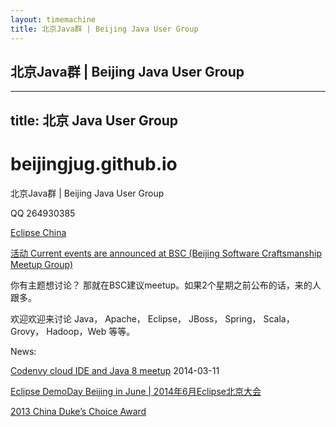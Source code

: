 ```yaml
---
layout: timemachine
title: 北京Java群 | Beijing Java User Group
---
```


## 北京Java群 | Beijing Java User Group

<hr>

<h2>
<a name="title--java-user-group" class="anchor" href="#title--java-user-group"><span class="octicon octicon-link"></span></a>title: 北京 Java User Group</h2>

<h1>
<a name="beijingjuggithubio" class="anchor" href="#beijingjuggithubio"><span class="octicon octicon-link"></span></a>beijingjug.github.io</h1>

<p>北京Java群 | Beijing Java User Group</p>

QQ  264930385

<p><a href="http://eclipse-china.github.io">Eclipse China</a></p>

<!--
[活动 Current events](http://www.eventbrite.com/org/3505778863)
-->

[活动 Current events are announced at BSC (Beijing Software Craftsmanship Meetup Group)](http://www.meetup.com/BeijingSoftwareCraftsmanship/)

你有主题想讨论？ 那就在BSC建议meetup。如果2个星期之前公布的话，来的人跟多。

欢迎欢迎来讨论 Java， Apache， Eclipse， JBoss， Spring， Scala， Grovy， Hadoop，Web 等等。

News:

[Codenvy cloud IDE and Java 8 meetup](http://www.meetup.com/BeijingSoftwareCraftsmanship/events/164834752/) 2014-03-11

[Eclipse DemoDay Beijing in June | 2014年6月Eclipse北京大会](https://wiki.eclipse.org/Eclipse_DemoCamps_Luna_2014/Beijing)
 
[2013 China Duke’s Choice Award](https://blogs.oracle.com/java/entry/2013_china_duke_s_choice)
